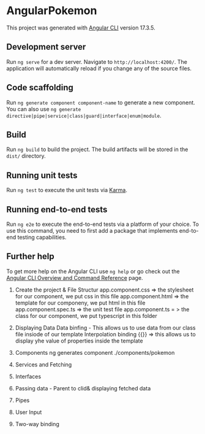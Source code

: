 # AngularPokemon

This project was generated with [Angular CLI](https://github.com/angular/angular-cli) version 17.3.5.

## Development server

Run `ng serve` for a dev server. Navigate to `http://localhost:4200/`. The application will automatically reload if you change any of the source files.

## Code scaffolding

Run `ng generate component component-name` to generate a new component. You can also use `ng generate directive|pipe|service|class|guard|interface|enum|module`.

## Build

Run `ng build` to build the project. The build artifacts will be stored in the `dist/` directory.

## Running unit tests

Run `ng test` to execute the unit tests via [Karma](https://karma-runner.github.io).

## Running end-to-end tests

Run `ng e2e` to execute the end-to-end tests via a platform of your choice. To use this command, you need to first add a package that implements end-to-end testing capabilities.

## Further help

To get more help on the Angular CLI use `ng help` or go check out the [Angular CLI Overview and Command Reference](https://angular.io/cli) page.


1. Create the project & File Structur
    app.component.css => the stylesheet for our component, we put css in this file
    app.component.html => the template for our componeny, we put html in this file
    app.component.spec.ts => the unit test file
    app.component.ts = > the class for our component, we put typescript in this folder 


2. Displaying Data
    Data binfing - This allows us to use data from our class file insiode of our template
        Interpolation binding {{}} => this allows us to display yhe value of properties inside the template


3. Components
    ng generates component ./components/pokemon

4. Services and Fetching 
6. Interfaces


7. Passing data - Parent to clid& displaying fetched data


8. Pipes
9. User Input
10. Two-way binding